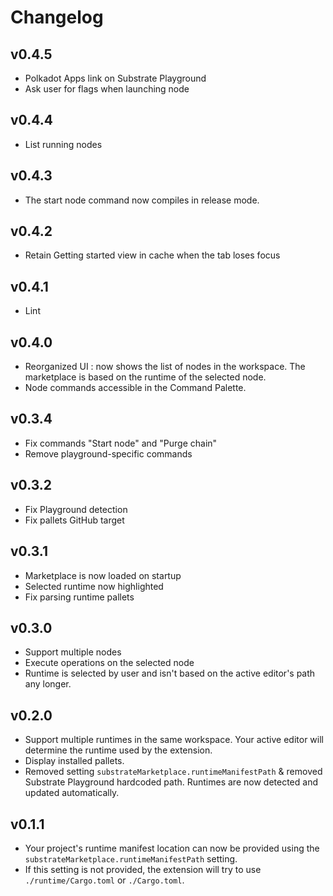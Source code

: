 # Changelog

## v0.4.5
* Polkadot Apps link on Substrate Playground
* Ask user for flags when launching node

## v0.4.4
* List running nodes

## v0.4.3
* The start node command now compiles in release mode.

## v0.4.2
* Retain Getting started view in cache when the tab loses focus

## v0.4.1
* Lint

## v0.4.0

* Reorganized UI : now shows the list of nodes in the workspace. The marketplace is based on the runtime of the selected node.
* Node commands accessible in the Command Palette.

## v0.3.4

* Fix commands "Start node" and "Purge chain"
* Remove playground-specific commands

## v0.3.2

* Fix Playground detection
* Fix pallets GitHub target

## v0.3.1

* Marketplace is now loaded on startup
* Selected runtime now highlighted
* Fix parsing runtime pallets

## v0.3.0

* Support multiple nodes
* Execute operations on the selected node
* Runtime is selected by user and isn't based on the active editor's path any longer.

## v0.2.0

* Support multiple runtimes in the same workspace. Your active editor will determine the runtime used by the extension.
* Display installed pallets.
* Removed setting `substrateMarketplace.runtimeManifestPath` & removed Substrate Playground hardcoded path. Runtimes are now detected and updated automatically.

## v0.1.1

* Your project's runtime manifest location can now be provided using the `substrateMarketplace.runtimeManifestPath` setting.
* If this setting is not provided, the extension will try to use `./runtime/Cargo.toml` or `./Cargo.toml`.